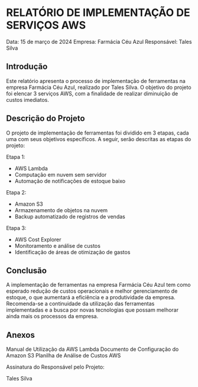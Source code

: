 # RELATÓRIO DE IMPLEMENTAÇÃO DE SERVIÇOS AWS

Data: 15 de março de 2024
Empresa: Farmácia Céu Azul
Responsável: Tales Silva

## Introdução
Este relatório apresenta o processo de implementação de ferramentas na empresa Farmácia Céu Azul, realizado por Tales Silva. O objetivo do projeto foi elencar 3 serviços AWS, com a finalidade de realizar diminuição de custos imediatos.

## Descrição do Projeto
O projeto de implementação de ferramentas foi dividido em 3 etapas, cada uma com seus objetivos específicos. A seguir, serão descritas as etapas do projeto:

Etapa 1: 
- AWS Lambda
- Computação em nuvem sem servidor
- Automação de notificações de estoque baixo

Etapa 2: 
- Amazon S3
- Armazenamento de objetos na nuvem
- Backup automatizado de registros de vendas

Etapa 3: 
- AWS Cost Explorer
- Monitoramento e análise de custos
- Identificação de áreas de otimização de gastos



## Conclusão
A implementação de ferramentas na empresa Farmácia Céu Azul tem como esperado redução de custos operacionais e melhor gerenciamento de estoque, o que aumentará a eficiência e a produtividade da empresa. Recomenda-se a continuidade da utilização das ferramentas implementadas e a busca por novas tecnologias que possam melhorar ainda mais os processos da empresa.

## Anexos

Manual de Utilização da AWS Lambda
Documento de Configuração do Amazon S3
Planilha de Análise de Custos AWS

Assinatura do Responsável pelo Projeto:

Tales Silva